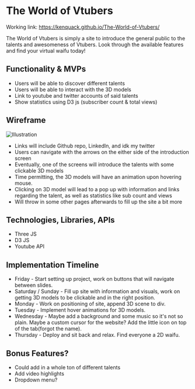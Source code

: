 # The World of Vtubers
Working link: https://kenquack.github.io/The-World-of-Vtubers/

The World of Vtubers is simply a site to introduce the general public to the talents and awesomeness of Vtubers. Look through the available features and find your virtual waifu today!
## Functionality & MVPs
* Users will be able to discover different talents
* Users will be able to interact with the 3D models
* Link to youtube and twitter accounts of said talents
* Show statistics using D3 js (subscriber count & total views)
## Wireframe
![Illustration](https://user-images.githubusercontent.com/95385874/155655092-3b9c96ef-4ece-49e4-9638-746a2c64b6cc.png)
* Links will include Github repo, LinkedIn, and idk my twitter
* Users can navigate with the arrows on the either side of the introduction screen
* Eventually, one of the screens will introduce the talents with some clickable 3D models
* Time permitting, the 3D models will have an animation upon hovering mouse.
* Clicking on 3D model will lead to a pop up with information and links regarding the talent, as well as statistics like sub count and views
* Will throw in some other pages afterwards to fill up the site a bit more
## Technologies, Libraries, APIs
* Three JS
* D3 JS
* Youtube API
## Implementation Timeline
* Friday - Start setting up project, work on buttons that will navigate between slides.
* Saturday / Sunday - Fill up site with information and visuals, work on getting 3D models to be clickable and in the right position.
* Monday - Work on positioning of site, append 3D scene to div.
* Tuesday - Implement hover animations for 3D models.
* Wednesday - Maybe add a background and some music so it's not so plain. Maybe a custom cursor for the website? Add the little icon on top of the tab(forgot the name).
* Thursday - Deploy and sit back and relax. Find everyone a 2D waifu.

## Bonus Features?
* Could add in a whole ton of different talents
* Add video highlights
* Dropdown menu?
